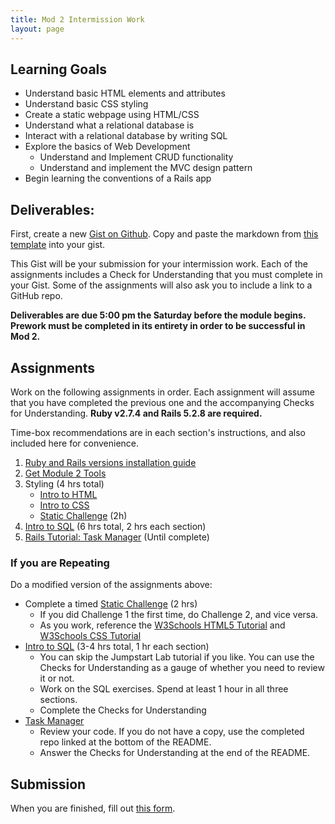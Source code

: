 ```yaml
---
title: Mod 2 Intermission Work
layout: page
---
```


## Learning Goals

* Understand basic HTML elements and attributes
* Understand basic CSS styling
* Create a static webpage using HTML/CSS
* Understand what a relational database is
* Interact with a relational database by writing SQL
* Explore the basics of Web Development
  * Understand and Implement CRUD functionality
  * Understand and implement the MVC design pattern
* Begin learning the conventions of a Rails app

## Deliverables:

First, create a new [Gist on Github](https://gist.github.com/). Copy and paste the markdown from [this template](https://gist.github.com/mikedao/cf0f63490a0ef91ac7d251e95fc410f7) into your gist.

This Gist will be your submission for your intermission work. Each of the assignments includes a Check for Understanding that you must complete in your Gist. Some of the assignments will also ask you to include a link to a GitHub repo.

**Deliverables are due 5:00 pm the Saturday before the module begins. Prework must be completed in its entirety in order to be successful in Mod 2.**


## Assignments

Work on the following assignments in order. Each assignment will assume that you have completed the previous one and the accompanying Checks for Understanding. **Ruby v2.7.4 and Rails 5.2.8 are required.**

Time-box recommendations are in each section's instructions, and also included here for convenience. 

1. [Ruby and Rails versions installation guide](https://backend.turing.edu/module3/misc/ruby_and_rails_versions)
1. [Get Module 2 Tools](./tools)
1. Styling (4 hrs total)
    * [Intro to HTML](./html)
    * [Intro to CSS](./css)
    * [Static Challenge](./static_challenge) (2h)
1. [Intro to SQL](./sql) (6 hrs total, 2 hrs each section)
1. [Rails Tutorial: Task Manager](https://github.com/turingschool-examples/task_manager_rails) (Until complete)

### If you are Repeating

Do a modified version of the assignments above:

* Complete a timed [Static Challenge](./static_challenge) (2 hrs)
    * If you did Challenge 1 the first time, do Challenge 2, and vice versa.
    * As you work, reference the [W3Schools HTML5 Tutorial](https://www.w3schools.com/html/default.asp) and [W3Schools CSS Tutorial](https://www.w3schools.com/css/default.asp)
* [Intro to SQL](./sql) (3-4 hrs total, 1 hr each section)
    * You can skip the Jumpstart Lab tutorial if you like. You can use the Checks for Understanding as a gauge of whether you need to review it or not.
    * Work on the SQL exercises. Spend at least 1 hour in all three sections.
    * Complete the Checks for Understanding
* [Task Manager](https://github.com/turingschool-examples/task_manager_rails)
    * Review your code. If you do not have a copy, use the completed repo linked at the bottom of the README.
    * Answer the Checks for Understanding at the end of the README.


## Submission

When you are finished, fill out [this form](https://forms.gle/11Zoi4zPsX27utbs6). 
